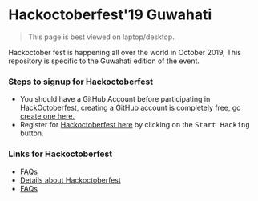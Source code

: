# Hackoctoberfest'19 Guwahati

> This page is best viewed on laptop/desktop.

Hackoctober fest is happening all over the world in October 2019, This repository is specific to the Guwahati edition of the event.

### Steps to signup for Hackoctoberfest
- You should have a GitHub Account before participating in HackOctoberfest, creating a GitHub account is completely free, go [create one here.](https://github.com)
- Register for [Hackoctoberfest here](https://hacktoberfest.digitalocean.com/) by clicking on the <kbd>Start Hacking</kbd> button.

### Links for Hackoctoberfest
- [FAQs](https://hacktoberfest.digitalocean.com/faq)
- [Details about Hackoctoberfest](https://hacktoberfest.digitalocean.com/details)
- [FAQs](https://hacktoberfest.digitalocean.com/faq)
